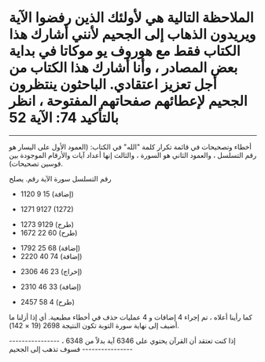# الملاحظة التالية هي لأولئك الذين رفضوا الآية ويريدون الذهاب إلى الجحيم لأنني أشارك هذا الكتاب فقط مع هوروف يو موكاتا في بداية بعض المصادر ، وأنا أشارك هذا الكتاب من أجل تعزيز اعتقادي. الباحثون ينتظرون الجحيم لإعطائهم صفحاتهم المفتوحة ، انظر بالتأكيد 74: الآية 52

------------------------------------------------------------------------------------------------

أخطاء وتصحيحات في قائمة تكرار كلمة "الله" في الكتاب:
(العمود الأول على اليسار هو رقم التسلسل ، والعمود الثاني هو السورة ، والثالث
إنها أعداد آيات والأرقام الموجودة بين قوسين تصحيحات).

رقم التسلسل سورة الآية رقم. يصلح
+ 1120 9 15 (إضافة)
* 1271 9127 (1272)
- 1273 9129 (طرح)
- 1672 22 60 (طرح)
+ 1792 25 68 (إضافة)
+ 2220 40 74 (إضافة)
- 2306 46 23 (إخراج)
+ 2310 46 33 (إضافة)
- 2457 58 4 (طرح)

كما رأينا أعلاه ، تم إجراء 4 إضافات و 4 عمليات حذف في أخطاء مطبعية.
أي إذا أزلنا ما أضيف إلى نهاية سورة التوبة تكون النتيجة 2698 (19 × 142).

---------------- إذا كنت تعتقد أن القرآن يحتوي على 6346 آية بدلاً من 6348 ، فسوف تذهب إلى الجحيم ----------------
